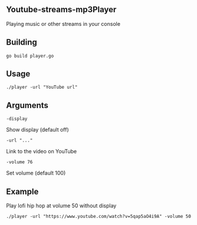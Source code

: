 Youtube-streams-mp3Player
-----------------
Playing music or other streams in your console

Building
---------------
```
go build player.go
```

Usage
----------------
```
./player -url "YouTube url"
```

Arguments
---------------
```
-display
```
Show display (default off)

```
-url "..."
```
Link to the video on YouTube

```
-volume 76
```
Set volume (default 100)

Example
----------------
Play lofi hip hop at volume 50 without display
```
./player -url "https://www.youtube.com/watch?v=5qap5aO4i9A" -volume 50
```
